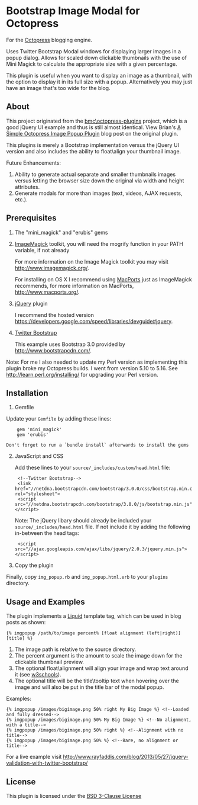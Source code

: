 Bootstrap Image Modal for Octopress
========================
For the [Octopress][] blogging engine.

Uses Twitter Bootstrap Modal windows for displaying larger images in a popup dialog. Allows for scaled down clickable thumbnails with the use of Mini Magick to calculate the appropriate size with a given percentage.
 
This plugin is useful when you want to display an image as a thumbnail, with the option to display it in its full size with a popup. Alternatively you may just have an image that's too wide for the blog.

## About
This project originated from the [bmc\octopress-plugins][] project, which is a good jQuery UI example and thus is still almost identical. View Brian's [A Simple Octopress Image Popup Plugin][blog-image-popup] blog post on the original plugin.

This plugins is merely a Bootstrap implementation versus the jQuery UI version and also includes the ability to float\align your thumbnail image.

Future Enhancements:

1. Ability to generate actual separate and smaller thumbnails images versus letting the browser size down the original via width and height attributes.
2. Generate modals for more than images (text, videos, AJAX requests, etc.).

## Prerequisites
1. The "mini_magick" and "erubis" gems
2. [ImageMagick][] toolkit, you will need the mogrify function in your PATH variable, if not already

	For more information on the Image Magick toolkit you may visit http://www.imagemagick.org/.
	
	For installing on OS X I recommend using [MacPorts][] just as ImageMagick recommends, for more information on MacPorts, http://www.macports.org/.

3. [jQuery][] plugin

	I recommend the hosted version https://developers.google.com/speed/libraries/devguide#jquery.

4. [Twitter Bootstrap][]

	This example uses Bootstrap 3.0 provided by http://www.bootstrapcdn.com/.

Note: For me I also needed to update my Perl version as implementing this plugin broke my Octopress builds. I went from version 5.10 to 5.16. See http://learn.perl.org/installing/ for upgrading your Perl version.

## Installation
1. Gemfile

  Update your `Gemfile` by adding these lines:

        gem 'mini_magick'
        gem 'erubis'

	Don't forget to run a `bundle install` afterwards to install the gems

2. JavaScript and CSS

	Add these lines to your `source/_includes/custom/head.html` file:

        <!--Twitter Bootstrap-->
        <link href="//netdna.bootstrapcdn.com/bootstrap/3.0.0/css/bootstrap.min.css" rel="stylesheet">
        <script src="//netdna.bootstrapcdn.com/bootstrap/3.0.0/js/bootstrap.min.js"></script>
        
	Note: The jQuery libary should already be included your `source/_includes/head.html` file. If not include it by adding the following in-between the head tags:

        <script src="//ajax.googleapis.com/ajax/libs/jquery/2.0.3/jquery.min.js"></script>

3. Copy the plugin

  Finally, copy `img_popup.rb` and `img_popup.html.erb` to your `plugins` directory.

## Usage and Examples
The plugin implements a [Liquid][] template tag, which can be used in blog posts as shown:
   
    {% imgpopup /path/to/image percent% [float alignment (left|right)] [title] %}

  1. The image path is relative to the source directory.
  2. The percent argument is the amount to scale the image down for the clickable thumbnail preview.
  3. The optional float\alignment will align your image and wrap text around it (see [w3schools][]).
  4. The optional title will be the title\tooltip text when hovering over the image and will also be put in the title bar of the modal popup.

Examples:

    {% imgpopup /images/bigimage.png 50% right My Big Image %} <!--Loaded and fully dressed-->
    {% imgpopup /images/bigimage.png 50% My Big Image %} <!--No alignment, with a title-->
    {% imgpopup /images/bigimage.png 50% right %} <!--Alignment with no title-->
    {% imgpopup /images/bigimage.png 50% %} <!--Bare, no alignment or title-->
    
For a live example visit http://www.rayfaddis.com/blog/2013/05/27/jquery-validation-with-twitter-bootstrap/

## License
This plugin is licensed under the [BSD 3-Clause License][bsd-license]

[Octopress]: http://octopress.org/
[bmc\octopress-plugins]: https://github.com/bmc/octopress-plugins
[blog-image-popup]: http://brizzled.clapper.org/blog/2012/02/05/a-simple-octopress-image-popup-plugin/
[ImageMagick]: http://www.imagemagick.org/
[MacPorts]: http://www.macports.org/
[jQuery]: http://jquery.com/
[Twitter Bootstrap]: http://getbootstrap.com
[Liquid]: https://github.com/Shopify/liquid
[w3schools]: http://www.w3schools.com/cssref/pr_class_float.asp
[bsd-license]: http://opensource.org/licenses/BSD-3-Clause

